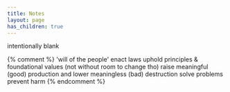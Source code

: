 ```yaml
---
title: Notes
layout: page
has_children: true
---
```


intentionally blank

{% comment %}
'will of the people'
enact laws
uphold principles & foundational values (not without room to change
tho)
raise meaningful (good) production and lower meaningless (bad) destruction
solve problems
prevent harm
{% endcomment %}
